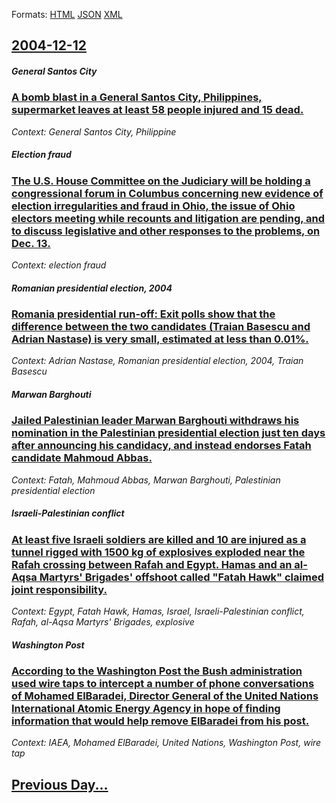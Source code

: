 
Formats: [HTML](2004/12/12/index.html)  [JSON](2004/12/12/index.json)  [XML](2004/12/12/index.xml)  

## [2004-12-12](/news/2004/12/12/index.md)

##### General Santos City
### [ A bomb blast in a General Santos City, Philippines, supermarket leaves at least 58 people injured and 15 dead.](/news/2004/12/12/a-bomb-blast-in-a-general-santos-city-philippines-supermarket-leaves-at-least-58-people-injured-and-15-dead.md)
_Context: General Santos City, Philippine_

##### Election fraud
### [ The U.S. House Committee on the Judiciary will be holding a congressional forum in Columbus concerning new evidence of election irregularities and fraud in Ohio, the issue of Ohio electors meeting while recounts and litigation are pending, and to discuss legislative and other responses to the problems, on Dec. 13. ](/news/2004/12/12/the-u-s-house-committee-on-the-judiciary-will-be-holding-a-congressional-forum-in-columbus-concerning-new-evidence-of-election-irregularit.md)
_Context: election fraud_

##### Romanian presidential election, 2004
### [ Romania presidential run-off: Exit polls show that the difference between the two candidates (Traian Basescu and Adrian Nastase) is very small, estimated at less than 0.01%. ](/news/2004/12/12/romania-presidential-run-off-exit-polls-show-that-the-difference-between-the-two-candidates-traian-basescu-and-adrian-nastase-is-very-sm.md)
_Context: Adrian Nastase, Romanian presidential election, 2004, Traian Basescu_

##### Marwan Barghouti
### [ Jailed Palestinian leader Marwan Barghouti withdraws his nomination in the Palestinian presidential election just ten days after announcing his candidacy, and instead endorses Fatah candidate Mahmoud Abbas. ](/news/2004/12/12/jailed-palestinian-leader-marwan-barghouti-withdraws-his-nomination-in-the-palestinian-presidential-election-just-ten-days-after-announcing.md)
_Context: Fatah, Mahmoud Abbas, Marwan Barghouti, Palestinian presidential election_

##### Israeli-Palestinian conflict
### [ At least five Israeli soldiers are killed and 10 are injured as a tunnel rigged with 1500&nbsp;kg of explosives exploded near the Rafah crossing between Rafah and Egypt. Hamas and an al-Aqsa Martyrs' Brigades' offshoot called "Fatah Hawk" claimed joint responsibility. ](/news/2004/12/12/at-least-five-israeli-soldiers-are-killed-and-10-are-injured-as-a-tunnel-rigged-with-1500-nbsp-kg-of-explosives-exploded-near-the-rafah-cro.md)
_Context: Egypt, Fatah Hawk, Hamas, Israel, Israeli-Palestinian conflict, Rafah, al-Aqsa Martyrs' Brigades, explosive_

##### Washington Post
### [ According to the Washington Post the Bush administration used wire taps to intercept a number of phone conversations of Mohamed ElBaradei, Director General of the United Nations International Atomic Energy Agency in hope of finding information that would help remove ElBaradei from his post. ](/news/2004/12/12/according-to-the-washington-post-the-bush-administration-used-wire-taps-to-intercept-a-number-of-phone-conversations-of-mohamed-elbaradei.md)
_Context: IAEA, Mohamed ElBaradei, United Nations, Washington Post, wire tap_

## [Previous Day...](/news/2004/12/11/index.md)

